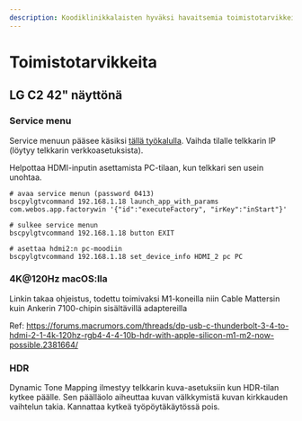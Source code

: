 ```yaml
---
description: Koodiklinikkalaisten hyväksi havaitsemia toimistotarvikkeita.
---
```


# Toimistotarvikkeita

## LG C2 42" näyttönä

### Service menu

Service menuun pääsee käsiksi [tällä työkalulla](https://github.com/chros73/bscpylgtv). Vaihda tilalle telkkarin IP (löytyy telkkarin verkkoasetuksista).

Helpottaa HDMI-inputin asettamista PC-tilaan, kun telkkari sen usein unohtaa.

```
# avaa service menun (password 0413)
bscpylgtvcommand 192.168.1.18 launch_app_with_params com.webos.app.factorywin '{"id":"executeFactory", "irKey":"inStart"}'

# sulkee service menun
bscpylgtvcommand 192.168.1.18 button EXIT

# asettaa hdmi2:n pc-moodiin
bscpylgtvcommand 192.168.1.18 set_device_info HDMI_2 pc PC
```

### 4K@120Hz macOS:lla

Linkin takaa ohjeistus, todettu toimivaksi M1-koneilla niin Cable Mattersin kuin Ankerin 7100-chipin sisältävillä adaptereilla

Ref: https://forums.macrumors.com/threads/dp-usb-c-thunderbolt-3-4-to-hdmi-2-1-4k-120hz-rgb4-4-4-10b-hdr-with-apple-silicon-m1-m2-now-possible.2381664/

### HDR

Dynamic Tone Mapping ilmestyy telkkarin kuva-asetuksiin kun HDR-tilan kytkee päälle. Sen päälläolo aiheuttaa kuvan välkkymistä kuvan kirkkauden vaihtelun takia. Kannattaa kytkeä työpöytäkäytössä pois.
